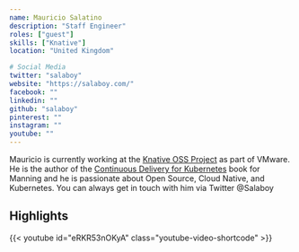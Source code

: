 ```yaml
---
name: Mauricio Salatino
description: "Staff Engineer"
roles: ["guest"]
skills: ["Knative"]
location: "United Kingdom"

# Social Media
twitter: "salaboy"
website: "https://salaboy.com/"
facebook: ""
linkedin: ""
github: "salaboy"
pinterest: ""
instagram: ""
youtube: ""
---
```

<!-- markdownlint-disable MD041-->
Mauricio is currently working at the [Knative OSS Project](https://knative.dev/) as part of VMware.
He is the author of the [Continuous Delivery for Kubernetes](https://www.manning.com/books/continuous-delivery-for-kubernetes)
book for Manning and he is passionate about Open Source, Cloud Native, and Kubernetes. You can always get in touch with him via Twitter
@Salaboy

<!--more-->

## Highlights

{{< youtube id="eRKR53nOKyA" class="youtube-video-shortcode" >}}
